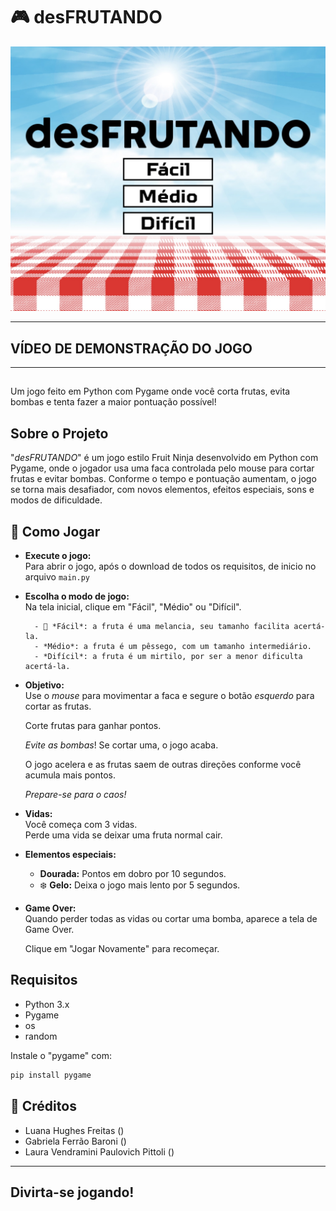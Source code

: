 # 🎮 desFRUTANDO

![Capa do Jogo](assets/img/capa_pygame.jpg)

---

## VÍDEO DE DEMONSTRAÇÃO DO JOGO


---

##



Um jogo feito em Python com Pygame onde você corta frutas, evita bombas e tenta fazer a maior pontuação possível!


##  Sobre o Projeto

"*desFRUTANDO*"  é um jogo estilo Fruit Ninja desenvolvido em Python com Pygame, onde o jogador usa uma faca controlada pelo mouse para cortar frutas e evitar bombas. Conforme o tempo e pontuação aumentam, o jogo se torna mais desafiador, com novos elementos, efeitos especiais, sons e modos de dificuldade.

 


## 🧠 Como Jogar

- **Execute o jogo:**  
  Para abrir o jogo, após o download de todos os requisitos, de inicio no arquivo `main.py`

- **Escolha o modo de jogo:**  
    Na tela inicial, clique em "Fácil", "Médio" ou "Difícil".

        - 🍉 *Fácil*: a fruta é uma melancia, seu tamanho facilita acertá-la.
        - *Médio*: a fruta é um pêssego, com um tamanho intermediário.
        - *Difícil*: a fruta é um mirtilo, por ser a menor dificulta acertá-la. 


- **Objetivo:**  
    Use o *mouse* para movimentar a faca e segure o botão *esquerdo* para cortar as frutas.

    Corte frutas para ganhar pontos.

    *Evite as bombas*! Se cortar uma, o jogo acaba.

    O jogo acelera e as frutas saem de outras direções conforme você acumula mais pontos. 
    
    *Prepare-se para o caos!*


- **Vidas:**  
  Você começa com 3 vidas.  
  Perde uma vida se deixar uma fruta normal cair.


- **Elementos especiais:**  
  - **Dourada:** Pontos em dobro por 10 segundos.
  - ❄️ **Gelo:** Deixa o jogo mais lento por 5 segundos.


- **Game Over:**  
  Quando perder todas as vidas ou cortar uma bomba, aparece a tela de Game Over.

  Clique em "Jogar Novamente" para recomeçar.


## Requisitos

- Python 3.x  
- Pygame
- os
- random


Instale o "pygame" com:
```sh
pip install pygame
```

## 👥 Créditos

- Luana Hughes Freitas
()
- Gabriela Ferrão Baroni
()
- Laura Vendramini Paulovich Pittoli 
()

---
## Divirta-se jogando!


